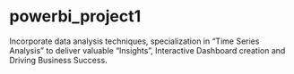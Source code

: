 # powerbi_project1
Incorporate data analysis techniques, specialization in “Time Series Analysis” to deliver valuable “Insights”, Interactive Dashboard creation and Driving Business Success.
